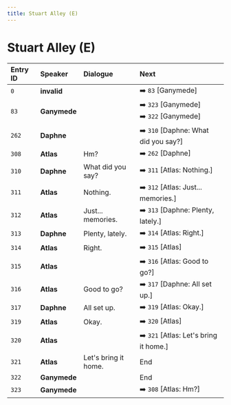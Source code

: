 ```yaml
---
title: Stuart Alley (E)
---
```


# Stuart Alley (E)


| Entry ID | Speaker | Dialogue | Next |
| :------- | :------ | :------- | :------------ |
| `0` | **invalid** |  | ➡️ `83` \[Ganymede\] |
| `83` | **Ganymede** |  | ➡️ `323` \[Ganymede\]<br>➡️ `322` \[Ganymede\] |
| `262` | **Daphne** |  | ➡️ `310` \[Daphne: What did you say?\] |
| `308` | **Atlas** | Hm? | ➡️ `262` \[Daphne\] |
| `310` | **Daphne** | What did you say? | ➡️ `311` \[Atlas: Nothing\.\] |
| `311` | **Atlas** | Nothing\. | ➡️ `312` \[Atlas: Just\.\.\. memories\.\] |
| `312` | **Atlas** | Just\.\.\. memories\. | ➡️ `313` \[Daphne: Plenty, lately\.\] |
| `313` | **Daphne** | Plenty, lately\. | ➡️ `314` \[Atlas: Right\.\] |
| `314` | **Atlas** | Right\. | ➡️ `315` \[Atlas\] |
| `315` | **Atlas** |  | ➡️ `316` \[Atlas: Good to go?\] |
| `316` | **Atlas** | Good to go? | ➡️ `317` \[Daphne: All set up\.\] |
| `317` | **Daphne** | All set up\. | ➡️ `319` \[Atlas: Okay\.\] |
| `319` | **Atlas** | Okay\. | ➡️ `320` \[Atlas\] |
| `320` | **Atlas** |  | ➡️ `321` \[Atlas: Let's bring it home\.\] |
| `321` | **Atlas** | Let's bring it home\. | End |
| `322` | **Ganymede** |  | End |
| `323` | **Ganymede** |  | ➡️ `308` \[Atlas: Hm?\] |
